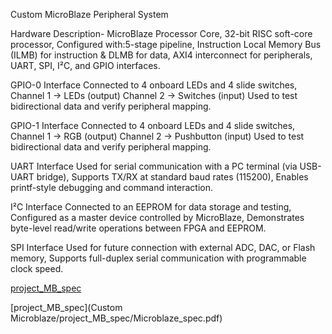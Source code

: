 Custom MicroBlaze Peripheral System

Hardware Description-
MicroBlaze Processor Core,
32-bit RISC soft-core processor,
Configured with:5-stage pipeline,
Instruction Local Memory Bus (ILMB) for instruction & DLMB for data,
AXI4 interconnect for peripherals,
UART, SPI, I²C, and GPIO interfaces.

GPIO-0 Interface
Connected to 4 onboard LEDs and 4 slide switches,
Channel 1 → LEDs (output)
Channel 2 → Switches (input)
Used to test bidirectional data and verify peripheral mapping.

GPIO-1 Interface
Connected to 4 onboard LEDs and 4 slide switches,
Channel 1 → RGB (output)
Channel 2 → Pushbutton (input)
Used to test bidirectional data and verify peripheral mapping.

UART Interface
Used for serial communication with a PC terminal (via USB-UART bridge),
Supports TX/RX at standard baud rates (115200),
Enables printf-style debugging and command interaction.

I²C Interface
Connected to an EEPROM for data storage and testing,
Configured as a master device controlled by MicroBlaze,
Demonstrates byte-level read/write operations between FPGA and EEPROM.

SPI Interface
Used for future connection with external ADC, DAC, or Flash memory,
Supports full-duplex serial communication with programmable clock speed.




[project_MB_spec](https://github.com/txr-academy/VLSI_MicroBlaze/blob/49032ead8fa6e1e19f995605fcc3399beed3bb48/Custom%20Microblaze/project_MB_spec/Microblaze_spec.pdf)






















[project_MB_spec](Custom Microblaze/project_MB_spec/Microblaze_spec.pdf)
